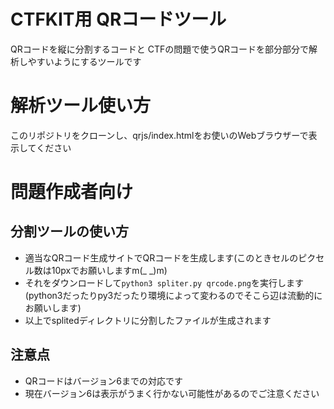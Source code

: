 # CTFKIT用 QRコードツール
QRコードを縦に分割するコードと
CTFの問題で使うQRコードを部分部分で解析しやすいようにするツールです

# 解析ツール使い方
このリポジトリをクローンし、qrjs/index.htmlをお使いのWebブラウザーで表示してください

# 問題作成者向け
## 分割ツールの使い方
- 適当なQRコード生成サイトでQRコードを生成します(このときセルのピクセル数は10pxでお願いしますm(_ _)m)
- それをダウンロードして```python3 spliter.py qrcode.png```を実行します(python3だったりpy3だったり環境によって変わるのでそこら辺は流動的にお願いします)
- 以上でsplitedディレクトリに分割したファイルが生成されます

## 注意点
- QRコードはバージョン6までの対応です
- 現在バージョン6は表示がうまく行かない可能性があるのでご注意ください
